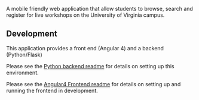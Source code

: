 
A mobile friendly web application that allow students to browse, search
and register for live workshops on the University of Virginia campus.


## Development
This application provides a front end (Angular 4) and a backend (Python/Flask)

Please see the [Python backend readme](backend/README.md) for details on
setting up this environment.

Please see the [Angular4 Frontend readme](frontend/README.md) for
details on setting up and running the frontend in development.


